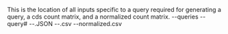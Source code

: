 This is the location of all inputs specific to a query required for generating a query, a cds count matrix, and a normalized count matrix. 
--queries
    --query# <!--This name should be some meaningful name for each individual query><!-->
        --.JSON <!--This holds the data for the actual query><!-->
        --.csv
        --normalized.csv